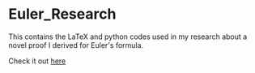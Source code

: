 # Euler_Research
This contains the LaTeX and python codes used in my research about a novel proof I derived for Euler's formula. 

Check it out [here](https://superjpcoder.github.io/Euler_Research/)
